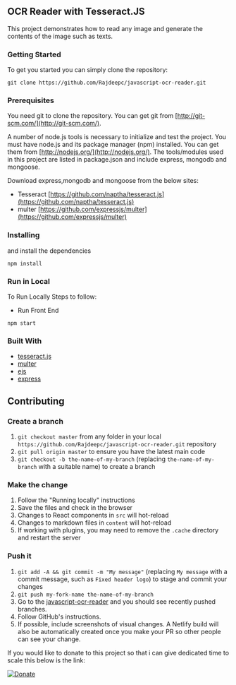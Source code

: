 ## OCR Reader with Tesseract.JS

This project demonstrates how to read any image and generate the contents of the image such as texts.

### Getting Started
To get you started you can simply clone the repository:

```
git clone https://github.com/Rajdeepc/javascript-ocr-reader.git
```

### Prerequisites
You need git to clone the repository. You can get git from
[http://git-scm.com/](http://git-scm.com/).

A number of node.js tools is necessary to initialize and test the project. You must have node.js and its package manager (npm) installed. You can get them from  [http://nodejs.org/](http://nodejs.org/). The tools/modules used in this project are listed in package.json and include express, mongodb and mongoose.

Download express,mongodb and mongoose from the below sites:
 - Tesseract [https://github.com/naptha/tesseract.js](https://github.com/naptha/tesseract.js)
 - multer [https://github.com/expressjs/multer](https://github.com/expressjs/multer)

### Installing

and install the dependencies
```
npm install
```

### Run in Local

To Run Locally Steps to follow:

* Run Front End
```
npm start
```

### Built With

* [tesseract.js](https://github.com/naptha/tesseract.js)
* [multer](https://github.com/expressjs/multer)
* [ejs](https://github.com/mde/ejs)
* [express](https://github.com/expressjs/express)


## Contributing

### Create a branch

1. `git checkout master` from any folder in your local `https://github.com/Rajdeepc/javascript-ocr-reader.git` repository
1. `git pull origin master` to ensure you have the latest main code
1. `git checkout -b the-name-of-my-branch` (replacing `the-name-of-my-branch` with a suitable name) to create a branch

### Make the change

1. Follow the "Running locally" instructions
1. Save the files and check in the browser
  1. Changes to React components in `src` will hot-reload
  1. Changes to markdown files in `content` will hot-reload
  1. If working with plugins, you may need to remove the `.cache` directory and restart the server


### Push it

1. `git add -A && git commit -m "My message"` (replacing `My message` with a commit message, such as `Fixed header logo`) to stage and commit your changes
1. `git push my-fork-name the-name-of-my-branch`
1. Go to the [javascript-ocr-reader](https://github.com/Rajdeepc/javascript-ocr-reader.git) and you should see recently pushed branches.
1. Follow GitHub's instructions.
1. If possible, include screenshots of visual changes. A Netlify build will also be automatically created once you make your PR so other people can see your change.

If you would like to donate to this project so that i can give dedicated time to scale this below is the link:

[![Donate](https://img.shields.io/badge/Donate-PayPal-green.svg)](rajrock38@gmail.com)
